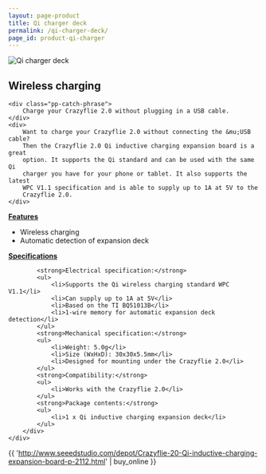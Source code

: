 ```yaml
---
layout: page-product
title: Qi charger deck
permalink: /qi-charger-deck/
page_id: product-qi-charger
---
```


<img class="pp-main-image-narrow" src="/images/qi-charger-deck.jpg"
     alt="Qi charger deck"/>
<div>
    <h2><i class="fa fa-flash"></i>Wireless charging</h2>

    <div class="pp-catch-phrase">
        Charge your Crazyflie 2.0 without plugging in a USB cable.
    </div>
    <div>
        Want to charge your Crazyflie 2.0 without connecting the &mu;USB cable?
        Then the Crazyflie 2.0 Qi inductive charging expansion board is a great
        option. It supports the Qi standard and can be used with the same Qi
        charger you have for your phone or tablet. It also supports the latest
        WPC V1.1 specification and is able to supply up to 1A at 5V to the
        Crazyflie 2.0.
    </div>
</div>
<div class="pp-specs">
    <div>
        <a href="#Feat" data-toggle="collapse"><strong>Features</strong></a>
        <div id="Feat" class="collapse">
            <ul>
                <li>Wireless charging</li>
                <li>Automatic detection of expansion deck</li>
            </ul>
        </div>
    </div>
    <div>
        <a href="#Spec" data-toggle="collapse"><strong>Specifications</strong></a>
        <div id="Spec" class="collapse" style="text-align: left;">

            <strong>Electrical specification:</strong>
            <ul>
                <li>Supports the Qi wireless charging standard WPC V1.1</li>
                <li>Can supply up to 1A at 5V</li>
                <li>Based on the TI BQ51013B</li>
                <li>1-wire memory for automatic expansion deck detection</li>
            </ul>
            <strong>Mechanical specification:</strong>
            <ul>
                <li>Weight: 5.0g</li>
                <li>Size (WxHxD): 30x30x5.5mm</li>
                <li>Designed for mounting under the Crazyflie 2.0</li>
            </ul>
            <strong>Compatibility:</strong>
            <ul>
                <li>Works with the Crazyflie 2.0</li>
            </ul>
            <strong>Package contents:</strong>
            <ul>
                <li>1 x Qi inductive charging expansion deck</li>
            </ul>
        </div>
    </div>
</div>

{{ 'http://www.seeedstudio.com/depot/Crazyflie-20-Qi-inductive-charging-expansion-board-p-2112.html' | buy_online }}
